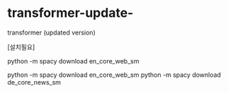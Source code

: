 # transformer-update-
transformer (updated version)


	
[설치필요]

 python -m spacy download en_core_web_sm

 python -m spacy download en_core_web_sm
 python -m spacy download de_core_news_sm
